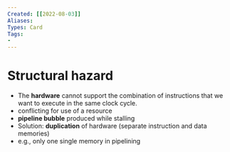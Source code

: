 ```yaml
---
Created: [[2022-08-03]]
Aliases: 
Types: Card
Tags: 
- 
---
```

# Structural hazard
- The **hardware** cannot support the combination of instructions that we want to execute in the same clock cycle. 
- conflicting for use of a resource
- **pipeline bubble** produced while stalling
- Solution: **duplication** of hardware (separate instruction and data memories)
- e.g., only one single memory in pipelining
